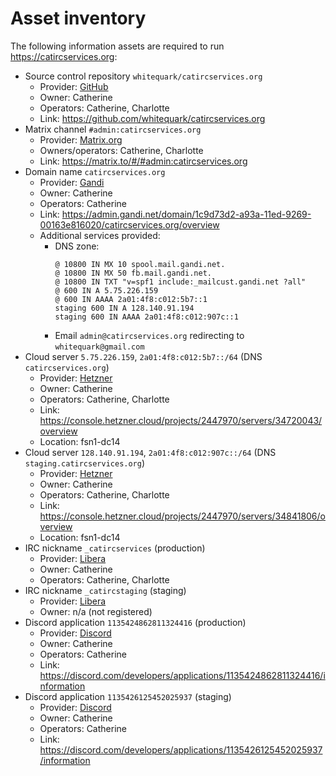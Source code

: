 # Asset inventory

The following information assets are required to run https://catircservices.org:

- Source control repository `whitequark/catircservices.org`
  - Provider: [GitHub](https://github.com)
  - Owner: Catherine
  - Operators: Catherine, Charlotte
  - Link: https://github.com/whitequark/catircservices.org
- Matrix channel `#admin:catircservices.org`
  - Provider: [Matrix.org](https://matrix.org)
  - Owners/operators: Catherine, Charlotte
  - Link: https://matrix.to/#/#admin:catircservices.org
- Domain name `catircservices.org`
  - Provider: [Gandi](https://gandi.net)
  - Owner: Catherine
  - Operators: Catherine
  - Link: https://admin.gandi.net/domain/1c9d73d2-a93a-11ed-9269-00163e816020/catircservices.org/overview
  - Additional services provided:
    - DNS zone:
      ```zone
      @ 10800 IN MX 10 spool.mail.gandi.net.
      @ 10800 IN MX 50 fb.mail.gandi.net.
      @ 10800 IN TXT "v=spf1 include:_mailcust.gandi.net ?all"
      @ 600 IN A 5.75.226.159
      @ 600 IN AAAA 2a01:4f8:c012:5b7::1
      staging 600 IN A 128.140.91.194
      staging 600 IN AAAA 2a01:4f8:c012:907c::1
      ```
    - Email `admin@catircservices.org` redirecting to `whitequark@gmail.com`
- Cloud server `5.75.226.159`, `2a01:4f8:c012:5b7::/64` (DNS `catircservices.org`)
  - Provider: [Hetzner](https://www.hetzner.com/cloud)
  - Owner: Catherine
  - Operators: Catherine, Charlotte
  - Link: https://console.hetzner.cloud/projects/2447970/servers/34720043/overview
  - Location: fsn1-dc14
- Cloud server `128.140.91.194`, `2a01:4f8:c012:907c::/64` (DNS `staging.catircservices.org`)
  - Provider: [Hetzner](https://www.hetzner.com/cloud)
  - Owner: Catherine
  - Operators: Catherine, Charlotte
  - Link: https://console.hetzner.cloud/projects/2447970/servers/34841806/overview
  - Location: fsn1-dc14
- IRC nickname `_catircservices` (production)
  - Provider: [Libera](https://libera.chat)
  - Owner: Catherine
  - Operators: Catherine, Charlotte
- IRC nickname `_catircstaging` (staging)
  - Provider: [Libera](https://libera.chat)
  - Owner: n/a (not registered)
- Discord application `1135424862811324416` (production)
  - Provider: [Discord](https://discord.com)
  - Owner: Catherine
  - Operators: Catherine
  - Link: https://discord.com/developers/applications/1135424862811324416/information
- Discord application `1135426125452025937` (staging)
  - Provider: [Discord](https://discord.com)
  - Owner: Catherine
  - Operators: Catherine
  - Link: https://discord.com/developers/applications/1135426125452025937/information
